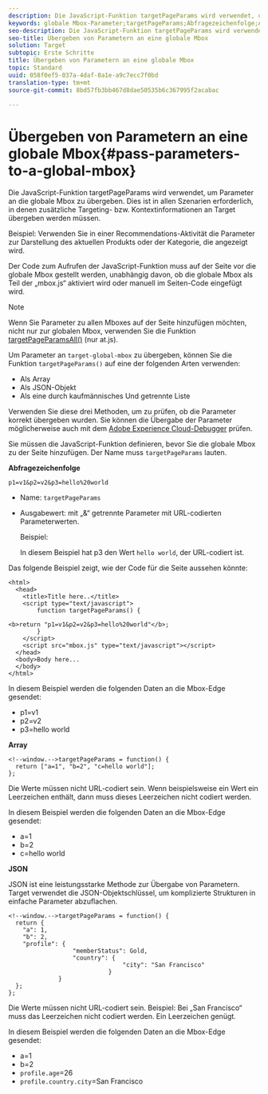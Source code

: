 ```yaml
---
description: Die JavaScript-Funktion targetPageParams wird verwendet, um Parameter an die globale Mbox zu übergeben. Dies ist in allen Szenarien erforderlich, in denen zusätzliche Targeting- bzw. Kontextinformationen an Target übergeben werden müssen.
keywords: globale Mbox-Parameter;targetPageParams;Abfragezeichenfolge;Array;JSON;DTM;Dynamic Tag Management
seo-description: Die JavaScript-Funktion targetPageParams wird verwendet, um Parameter an die globale Mbox zu übergeben. Dies ist in allen Szenarien erforderlich, in denen zusätzliche Targeting- bzw. Kontextinformationen an Target übergeben werden müssen.
seo-title: Übergeben von Parametern an eine globale Mbox
solution: Target
subtopic: Erste Schritte
title: Übergeben von Parametern an eine globale Mbox
topic: Standard
uuid: 058f0ef5-037a-4daf-8a1e-a9c7ecc7f0bd
translation-type: tm+mt
source-git-commit: 8bd57fb3bb467d8dae50535b6c367995f2acabac

---
```



# Übergeben von Parametern an eine globale Mbox{#pass-parameters-to-a-global-mbox}

Die JavaScript-Funktion targetPageParams wird verwendet, um Parameter an die globale Mbox zu übergeben. Dies ist in allen Szenarien erforderlich, in denen zusätzliche Targeting- bzw. Kontextinformationen an Target übergeben werden müssen.

Beispiel: Verwenden Sie in einer Recommendations-Aktivität die Parameter zur Darstellung des aktuellen Produkts oder der Kategorie, die angezeigt wird.

Der Code zum Aufrufen der JavaScript-Funktion muss auf der Seite vor die globale Mbox gestellt werden, unabhängig davon, ob die globale Mbox als Teil der „mbox.js“ aktiviert wird oder manuell im Seiten-Code eingefügt wird.

>[!NOTE]
>
>Wenn Sie Parameter zu allen Mboxes auf der Seite hinzufügen möchten, nicht nur zur globalen Mbox, verwenden Sie die Funktion [targetPageParamsAll()](/help/c-implementing-target/c-implementing-target-for-client-side-web/targetpageparamsall.md) (nur at.js).

Um Parameter an `target-global-mbox` zu übergeben, können Sie die Funktion `targetPageParams()` auf eine der folgenden Arten verwenden:

* Als Array
* Als JSON-Objekt
* Als eine durch kaufmännisches Und getrennte Liste

Verwenden Sie diese drei Methoden, um zu prüfen, ob die Parameter korrekt übergeben wurden. Sie können die Übergabe der Parameter möglicherweise auch mit dem [Adobe Experience Cloud-Debugger](https://marketing.adobe.com/resources/help/en_US/sc/implement/debugger.html) prüfen.

Sie müssen die JavaScript-Funktion definieren, bevor Sie die globale Mbox zu der Seite hinzufügen. Der Name muss `targetPageParams` lauten.

**Abfragezeichenfolge**

```
p1=v1&p2=v2&p3=hello%20world
```

* Name: `targetPageParams`
* Ausgabewert: mit „&amp;“ getrennte Parameter mit URL-codierten Parameterwerten.

   Beispiel:

   In diesem Beispiel hat p3 den Wert `hello world`, der URL-codiert ist.

Das folgende Beispiel zeigt, wie der Code für die Seite aussehen könnte:

```
<html> 
  <head> 
    <title>Title here..</title> 
    <script type="text/javascript"> 
        function targetPageParams() { 
           
<b>return "p1=v1&p2=v2&p3=hello%20world"</b>; 
        } 
    </script> 
    <script src="mbox.js" type="text/javascript"></script> 
  </head> 
  <body>Body here... 
  </body> 
</html>
```

In diesem Beispiel werden die folgenden Daten an die Mbox-Edge gesendet:

* p1=v1
* p2=v2
* p3=hello world

**Array**

```
<!--window.-->targetPageParams = function() { 
  return ["a=1", "b=2", "c=hello world"]; 
}; 
```

Die Werte müssen nicht URL-codiert sein. Wenn beispielsweise ein Wert ein Leerzeichen enthält, dann muss dieses Leerzeichen nicht codiert werden.

In diesem Beispiel werden die folgenden Daten an die Mbox-Edge gesendet:

* a=1
* b=2
* c=hello world

**JSON**

JSON ist eine leistungsstarke Methode zur Übergabe von Parametern. Target verwendet die JSON-Objektschlüssel, um komplizierte Strukturen in einfache Parameter abzuflachen.

```
<!--window.-->targetPageParams = function() { 
  return { 
    "a": 1, 
    "b": 2, 
    "profile": { 
                  "memberStatus": Gold, 
                  "country": { 
                                "city": "San Francisco" 
                            } 
              } 
  }; 
}; 
```

Die Werte müssen nicht URL-codiert sein. Beispiel: Bei „San Francisco“ muss das Leerzeichen nicht codiert werden. Ein Leerzeichen genügt.

In diesem Beispiel werden die folgenden Daten an die Mbox-Edge gesendet:

* a=1
* b=2
* `profile.age`=26
* `profile.country.city`=San Francisco